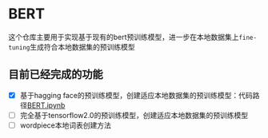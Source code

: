 # BERT

这个仓库主要用于实现基于现有的bert预训练模型，进一步在本地数据集上`fine-tuning`生成符合本地数据集的预训练模型

## 目前已经完成的功能

- [x] 基于hagging face的预训练模型，创建适应本地数据集的预训练模型：代码路径[BERT.ipynb](./src/notebook/BERT.ipynb)
- [ ] 完全基于tensorflow2.0的预训练模型，创建适应本地数据集的预训练模型
- [ ] wordpiece本地词表创建方法
